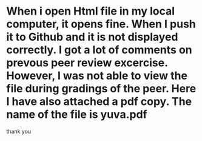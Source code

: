 # When i open Html file in my local computer, it opens fine. When I  push it to Github and it is not displayed correctly. I got a lot of comments on prevous peer review excercise. However, I was not able to view the file during gradings of the peer. Here I have also attached a pdf copy. The name of the file is yuva.pdf
thank you
